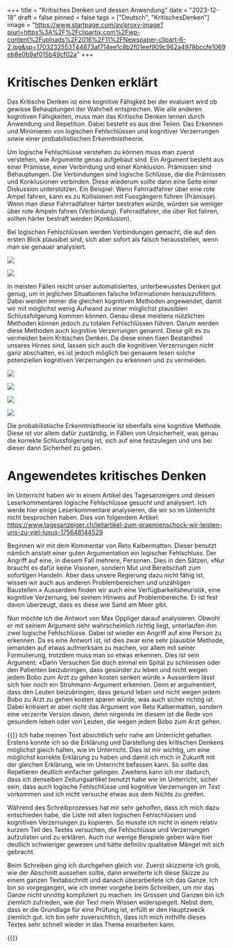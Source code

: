 +++
title = "Kritisches Denken und dessen Anwendung"
date = "2023-12-18"
draft = false
pinned = false
tags = ["Deutsch", "KritischesDenken"]
image = "https://www.startpage.com/av/proxy-image?piurl=https%3A%2F%2Fclipartix.com%2Fwp-content%2Fuploads%2F2016%2F11%2FNewspaper-clipart-6-2.jpg&sp=1703232553T44873af714ee1c8b2f01eef909c962a4978bccfe1069eb8e0b9af015b49cf02a"
+++
# Kritisches Denken erklärt

Das Kritische Denken ist eine kognitive Fähigkeit bei der evaluiert wird ob gewisse Behauptungen der Wahrheit entsprechen. Wie alle anderen kognitiven Fähigkeiten, muss man das Kritische Denken lernen durch Anwendung und Repetition. Dabei besteht es aus drei Teilen. Das Erkennen und Minimieren von logischen Fehlschlüssen und kognitiver Verzerrungen sowie einer probabilistischen Erkenntnistheorie.

Um logische Fehlschlüsse verstehen zu können muss man zuerst verstehen, wie Argumente genau aufgebaut sind. Ein Argument besteht aus einer Prämisse, einer Verbindung und einer Konklusion. Prämissen sind Behauptungen. Die Verbindungen sind logische Schlüsse, die die Prämissen und Konklusionen verbinden. Diese wiederum sollte dann eine Seite einer Diskussion unterstützen. Ein Beispiel: Wenn Fahrradfahrer über eine rote Ampel fahren, kann es zu Kollisionen mit Fussgängern führen (Prämisse). Wenn man diese Fahrradfahrer härter bestrafen würde, würden sie weniger über rote Ampeln fahren (Verbindung). Fahrradfahrer, die über Rot fahren, sollten härter bestraft werden (Konklusion).

Bei logischen Fehlschlüssen werden Verbindungen gemacht, die auf den ersten Blick plausibel sind, sich aber sofort als falsch herausstellen, wenn man sie genauer analysiert.

![](screenshot-2023-12-18-123532.png)

![](screenshot-2023-12-18-123556.png)

In meisten Fällen reicht unser automatisiertes, unterbewusstes Denken gut genug, um in jeglichen Situationen falsche Informationen herauszufiltern. Dabei werden immer die gleichen kognitiven Methoden angewendet, damit wir mit möglichst wenig Aufwand zu einer möglichst plausiblen Schlussfolgerung kommen können. Genau diese meistens nützlichen Methoden können jedoch zu totalen Fehlschlüssen führen. Darum werden diese Methoden auch kognitive Verzerrungen genannt. Diese gilt es zu vermeiden beim Kritischen Denken. Da diese einen fixen Bestandteil unseres Hirnes sind, lassen sich auch die kognitiven Verzerrungen nicht ganz abschalten, es ist jedoch möglich bei genauem lesen solche potenziellen kognitiven Verzerrungen zu erkennen und zu vermeiden.

![](screenshot-2023-12-18-123625.png)

![](screenshot-2023-12-18-123645.png)

![](screenshot-2023-12-18-123704.png)

![](screenshot-2023-12-18-123713.png)

Die probabilistische Erkenntnistheorie ist ebenfalls eine kognitive Methode. Diese ist vor allem dafür zuständig, in Fällen von Unsicherheit, was genau die korrekte Schlussfolgerung ist, sich auf eine festzulegen und uns bei dieser dann Sicherheit zu geben.

# Angewendetes kritisches Denken 

Im Unterricht haben wir in einem Artikel des Tagesanzeigers und dessen Leserkommentaren logische Fehlschlüsse gesucht und analysiert. Ich werde hier einige Leserkommentare analysieren, die wir so im Unterricht nicht besprochen haben. Dies von folgendem Artikel: <https://www.tagesanzeiger.ch/leitartikel-zum-praemienschock-wir-leisten-uns-zu-viel-luxus-175648144529>

Beginnen wir mit dem Kommentar von Reto Kalbermatten. Dieser benutzt nämlich anstatt einer guten Argumentation ein logischer Fehlschluss. Der Angriff auf eine, in diesem Fall mehrere, Personen. Dies in den Sätzen, «Nur braucht es dafür keine Visionen, sondern Mut und Bereitschaft zum sofortigen Handeln. Aber dass unsere Regierung dazu nicht fähig ist, wissen wir auch aus anderen Problembereichen und unzähligen Baustellen.» Ausserdem finden wir auch eine Verfügbarkeitsheuristik, eine kognitive Verzerrung, bei seinem Hinweis auf Problembereiche. Er ist fest davon überzeugt, dass es diese wie Sand am Meer gibt.

Nun möchte ich die Antwort von Max Oppliger darauf analysieren. Obwohl er mit seinem Argument sehr wahrscheinlich richtig liegt, unterlaufen ihm zwei logische Fehlschlüsse. Dabei ist wieder ein Angriff auf eine Person zu erkennen. Da es eine Antwort ist, ist dies zwar eine sehr plausible Methode, jemanden auf etwas aufmerksam zu machen, vor allem mit seiner Formulierung, trotzdem muss man so etwas erkennen. Dies ist sein Argument: «Dann Versuchen Sie doch einmal ein Spital zu schliessen oder den Patienten beizubringen, dass gesünder zu leben und nicht wegen jedem Bobo zum Arzt zu gehen kosten senken würde.» Ausserdem lässt sich hier noch ein Strohmann-Argument erkennen. Denn er argumentiert, dass den Leuten beizubringen, dass gesund leben und nicht wegen jedem Bobo zu Arzt zu gehen kosten sparen würde, was auch sicher richtig ist. Dabei kritisiert er aber nicht das Argument von Reto Kalbermatten, sondern eine verzerrte Version davon, denn nirgends im diesem ist die Rede von gesundem leben oder von Leuten, die wegen jedem Bobo zum Arzt gehen.

{{<box>}}
Ich habe meinen Text absichtlich sehr nahe am Unterricht gehalten. Erstens konnte ich so die Erklärung und Darstellung des kritischen Denkens möglichst gleich halten, wie im Unterricht. Dies ist mir wichtig, um eine möglichst korrekte Erklärung zu haben und damit ich mich in Zukunft mit der gleichen Erklärung, wie im Unterricht befassen kann. So sollte das Repetieren deutlich einfacher gelingen. Zweitens kann ich mir dadurch, dass ich denselben Zeitungsartikel benutzt habe wie im Unterricht, sicher sein, dass auch logische Fehlschlüsse und kognitive Verzerrungen im Text vorkommen und ich nicht versuche etwas aus dem Nichts zu greifen.

Während des Schreibprozesses hat mir sehr geholfen, dass ich mich dazu entschieden habe, die Liste mit allen logischen Fehlschlüssen und kognitiven Verzerrungen zu kopieren. So musste ich nicht in einem relativ kurzem Teil des Textes versuchen, die Fehlschlüsse und Verzerrungen aufzulisten und zu erklären. Auch nur wenige Beispiele geben wäre hier deutlich schwieriger gewesen und hätte definitiv qualitative Mängel mit sich gebracht. 

Beim Schreiben ging ich durchgehen gleich vor. Zuerst skizzierte ich grob, wie der Abschnitt aussehen sollte, dann erweiterte ich diese Skizze zu einem ganzen Textabschnitt und danach überarbeitete ich das Ganze. Ich bin so vorgegangen, wie ich immer vorgehe beim Schreiben, um mir das Ganze nicht unnötig kompliziert zu machen. Im Grossen und Ganzen bin ich ziemlich zufrieden, wie der Text mein Wissen widerspiegelt. Nebst dem, dass er die Grundlage für eine Prüfung ist, erfüllt er den Hauptzweck ziemlich gut. Ich bin sehr zuversichtlich, dass ich mich mithilfe dieses Textes sehr schnell wieder in das Thema einarbeiten kann.

{{<box>}}